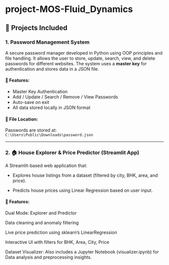 # project-MOS-Fluid_Dynamics


## 📁 Projects Included

### 1. Password Management System 

A secure password manager developed in Python using OOP principles and file handling. It allows the user to store, update, search, view, and delete passwords for different websites. The system uses a **master key** for authentication and stores data in a JSON file.

#### 🔹 Features:
- Master Key Authentication
- Add / Update / Search / Remove / View Passwords
- Auto-save on exit
- All data stored locally in JSON format

#### 📂 File Location:
Passwords are stored at:  
`C:\Users\Public\Downloads\password.json`

---

### 2. 🏠 House Explorer & Price Predictor (Streamlit App)
A Streamlit-based web application that:

- Explores house listings from a dataset (filtered by city, BHK, area, and price).

- Predicts house prices using Linear Regression based on user input.

#### 🔹 Features:
Dual Mode: Explorer and Predictor

Data cleaning and anomaly filtering

Live price prediction using sklearn’s LinearRegression

Interactive UI with filters for BHK, Area, City, Price

Dataset Visualizer: Also includes a Jupyter Notebook (visualizer.ipynb) for Data analysis and preprocessing insights.
